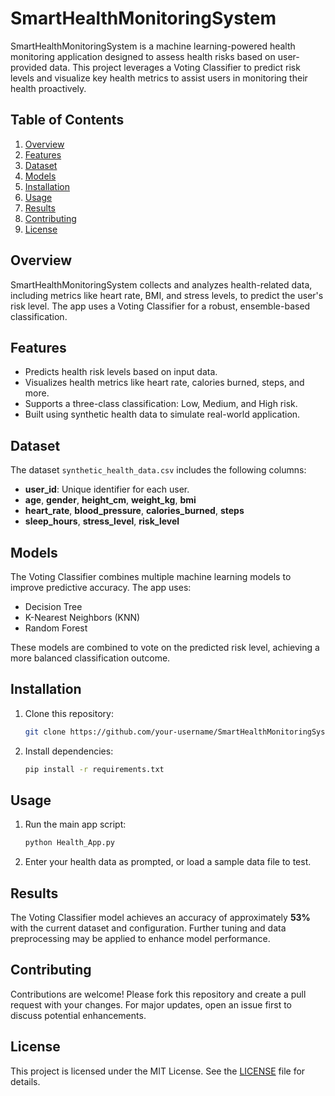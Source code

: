 # SmartHealthMonitoringSystem

SmartHealthMonitoringSystem is a machine learning-powered health monitoring application designed to assess health risks based on user-provided data. This project leverages a Voting Classifier to predict risk levels and visualize key health metrics to assist users in monitoring their health proactively.

## Table of Contents
1. [Overview](#overview)
2. [Features](#features)
3. [Dataset](#dataset)
4. [Models](#models)
5. [Installation](#installation)
6. [Usage](#usage)
7. [Results](#results)
8. [Contributing](#contributing)
9. [License](#license)

## Overview
SmartHealthMonitoringSystem collects and analyzes health-related data, including metrics like heart rate, BMI, and stress levels, to predict the user's risk level. The app uses a Voting Classifier for a robust, ensemble-based classification.

## Features
- Predicts health risk levels based on input data.
- Visualizes health metrics like heart rate, calories burned, steps, and more.
- Supports a three-class classification: Low, Medium, and High risk.
- Built using synthetic health data to simulate real-world application.

## Dataset
The dataset `synthetic_health_data.csv` includes the following columns:
- **user_id**: Unique identifier for each user.
- **age**, **gender**, **height_cm**, **weight_kg**, **bmi**
- **heart_rate**, **blood_pressure**, **calories_burned**, **steps**
- **sleep_hours**, **stress_level**, **risk_level**

## Models
The Voting Classifier combines multiple machine learning models to improve predictive accuracy. The app uses:
- Decision Tree
- K-Nearest Neighbors (KNN)
- Random Forest

These models are combined to vote on the predicted risk level, achieving a more balanced classification outcome.

## Installation
1. Clone this repository:
    ```bash
    git clone https://github.com/your-username/SmartHealthMonitoringSystem.git
    ```
2. Install dependencies:
    ```bash
    pip install -r requirements.txt
    ```

## Usage
1. Run the main app script:
    ```bash
    python Health_App.py
    ```
2. Enter your health data as prompted, or load a sample data file to test.

## Results
The Voting Classifier model achieves an accuracy of approximately **53%** with the current dataset and configuration. Further tuning and data preprocessing may be applied to enhance model performance.

## Contributing
Contributions are welcome! Please fork this repository and create a pull request with your changes. For major updates, open an issue first to discuss potential enhancements.

## License
This project is licensed under the MIT License. See the [LICENSE](LICENSE) file for details.
